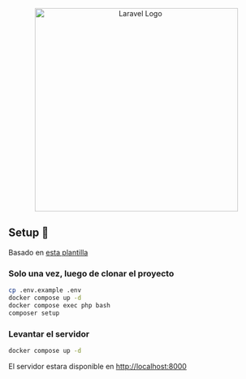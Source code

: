 <p align="center"><a href="https://laravel.com" target="_blank"><img src="https://raw.githubusercontent.com/laravel/art/master/logo-lockup/5%20SVG/2%20CMYK/1%20Full%20Color/laravel-logolockup-cmyk-red.svg" width="400" alt="Laravel Logo"></a></p>

## Setup 🚀

Basado en [esta plantilla](https://github.com/refactorian/laravel-docker/tree/main)

### Solo una vez, luego de clonar el proyecto

```sh
cp .env.example .env
docker compose up -d
docker compose exec php bash
composer setup
```

### Levantar el servidor

```sh
docker compose up -d
```

El servidor estara disponible en [http://localhost:8000](http://localhost:8000)
